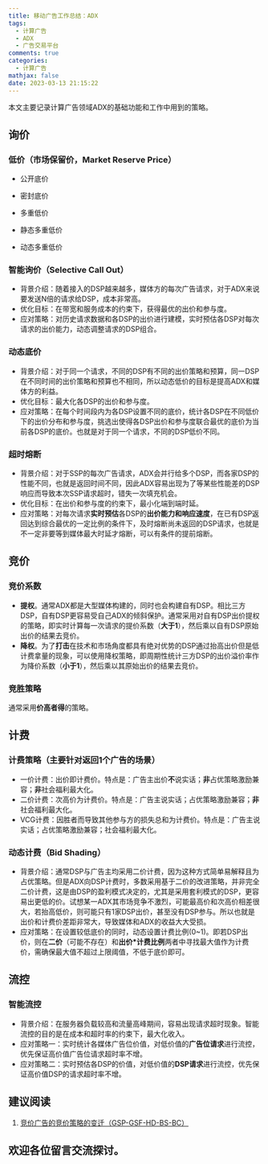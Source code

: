 ```yaml
---
title: 移动广告工作总结：ADX
tags:
  - 计算广告
  - ADX
  - 广告交易平台
comments: true
categories:
  - 计算广告
mathjax: false
date: 2023-03-13 21:15:22
---
```


本文主要记录计算广告领域ADX的基础功能和工作中用到的策略。

## 询价

### 低价（市场保留价，Market Reserve Price）

* 公开底价

* 密封底价

* 多重低价

* 静态多重低价

* 动态多重低价

### 智能询价（Selective Call Out）

* 背景介绍：随着接入的DSP越来越多，媒体方的每次广告请求，对于ADX来说要发送N倍的请求给DSP，成本非常高。
* 优化目标：在带宽和服务成本的约束下，获得最优的出价和参与度。
* 应对策略：对历史请求数据和各DSP的出价进行建模，实时预估各DSP对每次请求的出价能力，动态调整请求的DSP组合。

### 动态底价

* 背景介绍：对于同一个请求，不同的DSP有不同的出价策略和预算，同一DSP在不同时间的出价策略和预算也不相同，所以动态低价的目标是提高ADX和媒体方的利益。
* 优化目标：最大化各DSP的出价和参与度。
* 应对策略：在每个时间段内为各DSP设置不同的底价，统计各DSP在不同低价下的出价分布和参与度，挑选出使得各DSP出价和参与度联合最优的底价为当前各DSP的底价。也就是对于同一个请求，不同的DSP低价不同。

### 超时熔断

* 背景介绍：对于SSP的每次广告请求，ADX会并行给多个DSP，而各家DSP的性能不同，也就是返回时间不同，因此ADX容易出现为了等某些性能差的DSP响应而导致本次SSP请求超时，错失一次填充机会。
* 优化目标：在出价和参与度的约束下，最小化端到端时延。
* 应对策略：对每次请求**实时预估**各DSP的**出价能力和响应速度**，在已有DSP返回达到综合最优的一定比例的条件下，及时熔断尚未返回的DSP请求，也就是不一定非要等到媒体最大时延才熔断，可以有条件的提前熔断。

## 竞价

### 竞价系数

* **提权**。通常ADX都是大型媒体构建的，同时也会构建自有DSP。相比三方DSP，自有DSP更容易受自己ADX的倾斜保护。通常采用对自有DSP出价提权的策略，即实时计算每一次请求的提价系数（**大于1**），然后乘以自有DSP原始出价的结果去竞价。
* **降权**。为了**打击**在技术和市场角度都具有绝对优势的DSP通过抬高出价但是低计费拿量的现象，可以使用降权策略，即周期性统计三方DSP的出价溢价率作为降价系数（**小于1**），然后乘以其原始出价的结果去竞价。

### 竞胜策略

通常采用**价高者得**的策略。

## 计费

### 计费策略（主要针对返回1个广告的场景）

* 一价计费：出价即计费价。特点是：广告主出价**不**说实话；**非**占优策略激励兼容；**非**社会福利最大化。
* 二价计费：次高价为计费价。特点是：广告主说实话；占优策略激励兼容；**非**社会福利最大化。
* VCG计费：因胜者而导致其他参与方的损失总和为计费价。特点是：广告主说实话；占优策略激励兼容；社会福利最大化。

### 动态计费（Bid Shading）

* 背景介绍：通常DSP与广告主均采用二价计费，因为这种方式简单易解释且为占优策略。但是ADX向DSP计费时，多数采用基于二价的改进策略，并非完全二价计费，这是由DSP的盈利模式决定的，尤其是采用套利模式的DSP，更容易出更低的价。试想某一ADX其市场竞争不激烈，可能最高价和次高价相差很大，若抬高低价，则可能只有1家DSP出价，甚至没有DSP参与。所以也就是出价和计费价差距非常大，导致媒体和ADX的收益大大受损。
* 应对策略：在设置较低底价的同时，动态设置计费比例(0~1)。即若DSP出价，则在**二价**（可能不存在）和**出价\*计费比例**两者中寻找最大值作为计费价，需确保最大值不超过上限阈值，不低于底价即可。

## 流控

### 智能流控

* 背景介绍：在服务器负载较高和流量高峰期间，容易出现请求超时现象。智能流控的目的是在成本和超时率的约束下，最大化收入。
* 应对策略一：实时统计各媒体广告位价值，对低价值的**广告位请求**进行流控，优先保证高价值广告位请求超时率不增。
* 应对策略二：实时预估各DSP的价值，对低价值的**DSP请求**进行流控，优先保证高价值DSP的请求超时率不增。



## 建议阅读

1. [竞价广告的竞价策略的变迁（GSP-GSF-HD-BS-BC）](https://www.ichdata.com/changes-in-the-ad-exchange-bid-strategy.html)

## 欢迎各位留言交流探讨。
